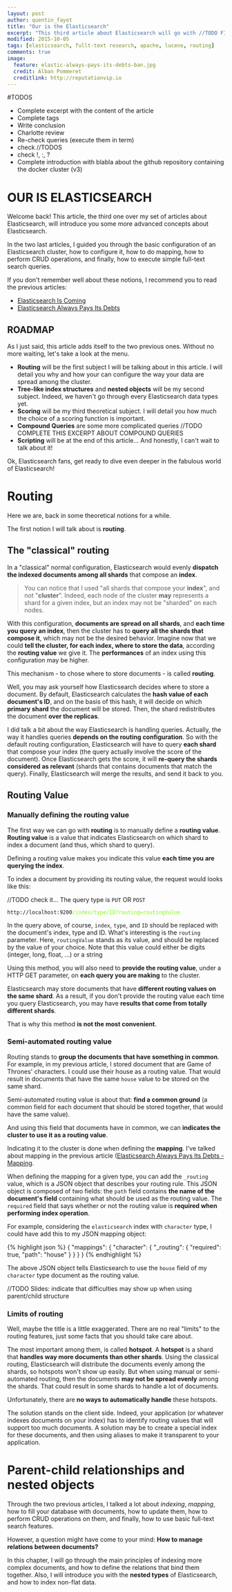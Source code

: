 ```yaml
---
layout: post
author: quentin_fayet
title: "Our is the Elasticsearch"
excerpt: "This third article about Elasticsearch will go with //TODO FINISH IT"
modified: 2015-10-05
tags: [elasticsearch, fullt-text research, apache, lucene, routing]
comments: true
image:
  feature: elastic-always-pays-its-debts-ban.jpg
  credit: Alban Pommeret
  creditlink: http://reputationvip.io
---
```


#TODOS

- Complete excerpt with the content of the article
- Complete tags
- Write conclusion
- Charlotte review
- Re-check queries (execute them in term)
- check //TODOS
- check !, :, ?
- Complete introduction with blabla about the github repository containing the docker cluster (v3)

# OUR IS ELASTICSEARCH

Welcome back! This article, the third one over my set of articles about Elasticsearch, will introduce you some more advanced concepts
about Elasticsearch.

In the two last articles, I guided you through the basic configuration of an Elasticsearch cluster, how to configure it, how to do mapping,
how to perform CRUD operations, and finally, how to execute simple full-text search queries.

If you don't remember well about these notions, I recommend you to read the previous articles:

- [Elasticsearch Is Coming](http://reputationvip.io/elasticsearch-is-coming/)
- [Elasticsearch Always Pays Its Debts](http://reputationvip.io/elasticsearch-always-pays-its-debts/)

## ROADMAP

As I just said, this article adds itself to the two previous ones. Without no more waiting, let's take a look at the menu.

- **Routing** will be the first subject I will be talking about in this article. I will detail you why and how your can configure
the way your data are spread among the cluster.
- **Tree-like index structures** and **nested objects** will be my second subject. Indeed, we haven't go through every Elasticsearch data types yet.
- **Scoring** will be my third theoretical subject. I will detail you how much the choice of a scoring function is important.
- **Compound Queries** are some more complicated queries //TODO COMPLETE THIS EXCERPT ABOUT COMPOUND QUERIES
- **Scripting** will be at the end of this article... And honestly, I can't wait to talk about it!

Ok, Elasticsearch fans, get ready to dive even deeper in the fabulous world of Elasticsearch!

# Routing

Here we are, back in some theoretical notions for a while.

The first notion I will talk about is **routing**.

## The "classical" routing

In a "classical" normal configuration, Elasticsearch would evenly **dispatch the indexed documents among all shards** that compose
an **index**.

> You can notice that I used "all shards that compose your **index**", and not "**cluster**". Indeed, each node of the cluster
**may** represents a shard for a given index, but an index may not be "sharded" on each nodes.

With this configuration, **documents are spread on all shards**, and **each time you query an index**, then the cluster has to **query all the shards
that compose it**, which may not be the desired behavior. Imagine now that we could **tell the cluster, for each index, where to store the data**,
according the **routing value** we give it. The **performances** of an index using this configuration may be higher.

This mechanism - to chose where to store documents - is called **routing**.

Well, you may ask yourself how Elasticsearch decides where to store a document. By default, Elasticsearch calculates the **hash value of each
document's ID**, and on the basis of this hash, it will decide on which **primary shard** the document will be stored. Then, the shard redistributes
the document **over the replicas**.

I did talk a bit about the way Elasticsearch is handling queries. Actually, the way it handles queries **depends on the routing configuration**.
So with the default routing configuration, Elasticsearch will have to query **each shard** that compose your index (the query actually involve the
score of the document). Once Elasticsearch gets the score, it will **re-query the shards considered as relevant** (shards that contains documents that
match the query). Finally, Elasticsearch will merge the results, and send it back to you.

## Routing Value

### Manually defining the routing value

The first way we can go with **routing** is to manually define a **routing value**. **Routing value** is a value that indicates Elasticsearch  on which
shard to index a document (and thus, which shard to query).

Defining a routing value makes you indicate this value **each time you are querying the index**.

To index a document by providing its routing value, the request would looks like this:

//TODO check it...
The query type is `PUT` OR `POST`

<div class="highlight"><pre><code>http://localhost:9200<span style="color: chartreuse">/index/type/ID?routing=routingValue</span></code></pre></div>

In the query above, of course, `index`, `type`, and `ID` should be replaced with the document's index, type and ID. What's interesting is the
`routing` parameter. Here, `routingValue` stands as its value, and should be replaced by the value of your choice. Note that this value could
either be digits (integer, long, float, ...) or a string

Using this method, you will also need to **provide the routing value**, under a HTTP GET parameter, on **each query you are making** to the cluster.

Elasticsearch may store documents that have **different routing values on the same shard**. As a result, if you don't provide the routing value
each time you query Elasticsearch, you may have **results that come from totally different shards**.

That is why this method **is not the most convenient**.

### Semi-automated routing value

Routing stands to **group the documents that have something in common**. For example, in my previous article, I stored document that are Game of Thrones'
characters. I could use their house as a routing value. That would result in documents that have the same `house` value to be stored on the same
shard.

Semi-automated routing value is about that: **find a common ground** (a common field for each document that should be stored together, that would
have the same value).

And using this field that documents have in common, we can **indicates the cluster to use it as a routing value**.

Indicating it to the cluster is done when defining the **mapping**. I've talked about mapping in the previous article ([Elasticsearch Always Pays Its Debts - Mapping](http://reputationvip.io/elasticsearch-always-pays-its-debts/#mapping).

When defining the mapping for a given type, you can add the `_routing` value, which is a JSON object that describes your routing rule. This JSON object
is composed of two fields: the `path` field contains **the name of the document's field** containing what should be used as the routing value. The
`required` field that says whether or not the routing value is **required when performing index operation**.

For example, considering the `elasticsearch` index with `character` type, I could have add this to my JSON mapping object:

{% highlight json %}
{
    "mappings": {
        "character": {
            "_routing": {
                "required": true,
                "path": "house"
            }
        }
    }
}
{% endhighlight %}

The above JSON object tells Elasticsearch to use the `house` field of my `character` type document as the routing value.

//TODO Slides: indicate that difficulties may show up when using parent/child structure

### Limits of routing

Well, maybe the title is a little exaggerated. There are no real "limits" to the routing features, just some facts that you should
take care about.

The most important among them, is called **hotspot**. A **hotspot** is a shard that **handles way more documents than other shards**. Using the classical
routing, Elasticsearch will distribute the documents evenly among the shards, so hotspots won't show up easily. But when using manual or semi-automated
routing, then the documents **may not be spread evenly** among the shards. That could result in some shards to handle a lot of documents.

Unfortunately, there are **no ways to automatically handle** these hotspots.

The solution stands on the client side. Indeed, your application (or whatever indexes documents on your index) has to identify routing values
that will support too much documents. A solution may be to create a special index for these documents, and then using aliases to make it transparent
to your application.

# Parent-child relationships and nested objects

Through the two previous articles, I talked a lot about *indexing*, *mapping*, how to fill your database with documents, how to update them,
how to perform CRUD operations on them, and finally, how to use basic full-text search features.

However, a question might have come to your mind: **How to manage relations between documents?**

In this chapter, I will go through the main principles of indexing more complex documents, and how to define the relations that bind them
together. Also, I will introduce you with the **nested types** of Elasticsearch, and how to index non-flat data.
